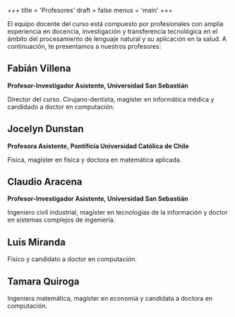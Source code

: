 +++
title = 'Profesores'
draft = false
menus = 'main'
+++

El equipo docente del curso está compuesto por profesionales con amplia experiencia en docencia, investigación y transferencia tecnológica en el ámbito del procesamiento de lenguaje natural y su aplicación en la salud. A continuación, te presentamos a nuestros profesores:

## Fabián Villena

**Profesor-Investigador Asistente, Universidad San Sebastián**

Director del curso. Cirujano-dentista, magíster en informática médica y candidado a doctor en computación.

## Jocelyn Dunstan

**Profesora Asistente, Pontificia Universidad Católica de Chile**

Física, magíster en física y doctora en matemática aplicada.

## Claudio Aracena

**Profesor-Investigador Asistente, Universidad San Sebastián**

Ingeniero civil industrial, magíster en tecnologías de la información y doctor en sistemas complejos de ingeniería.

## Luis Miranda

Físico y candidato a doctor en computación.

## Tamara Quiroga

Ingeniera matemática, magíster en economía y candidata a doctora en computación.